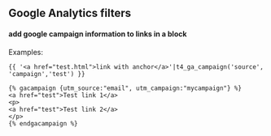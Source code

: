 ## Google Analytics filters

#### add google campaign information to links in a block



Examples:

```
{{ '<a href="test.html">link with anchor</a>'|t4_ga_campaign('source', 'campaign','test') }}

{% gacampaign {utm_source:"email", utm_campaign:"mycampaign"} %}
<a href="test">Test link 1</a>
<p>
<a href="test">Test link 2</a>
</p>
{% endgacampaign %}
        

```